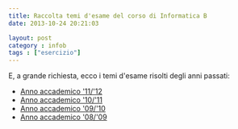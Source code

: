 ```yaml
---
title: Raccolta temi d'esame del corso di Informatica B
date: 2013-10-24 20:21:03

layout: post
category : infob 
tags : ["esercizio"] 
---
```


E, a grande richiesta, ecco i temi d'esame risolti degli anni passati:

* [Anno accademico '11/'12](http://home.dei.polimi.it/loiacono/uploads/Teaching/InfoB/AA1112.zip)
* [Anno accademico '10/'11](http://home.dei.polimi.it/loiacono/uploads/Teaching/InfoB/AA1011.zip)
* [Anno accademico '09/'10](http://home.dei.polimi.it/loiacono/uploads/Teaching/InfoB/AA0910.zip)
* [Anno accademico '08/'09](http://home.dei.polimi.it/loiacono/uploads/Teaching/InfoB/AA0809.zip)
